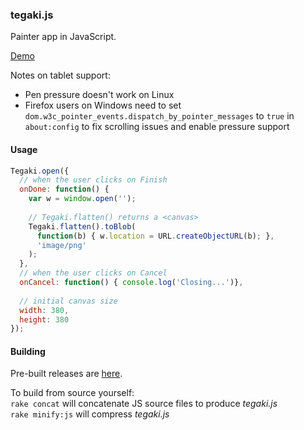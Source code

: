 ### tegaki.js

Painter app in JavaScript.  

[Demo](https://desuwa.github.io/tegaki.html)

Notes on tablet support:
- Pen pressure doesn't work on Linux  
- Firefox users on Windows need to set `dom.w3c_pointer_events.dispatch_by_pointer_messages` to `true` in `about:config` to fix scrolling issues and enable pressure support  

#### Usage

```javascript
Tegaki.open({
  // when the user clicks on Finish
  onDone: function() {
    var w = window.open('');
    
    // Tegaki.flatten() returns a <canvas>
    Tegaki.flatten().toBlob(
      function(b) { w.location = URL.createObjectURL(b); },
      'image/png'
    );
  },
  // when the user clicks on Cancel
  onCancel: function() { console.log('Closing...')},
  
  // initial canvas size
  width: 380,
  height: 380
});
```

#### Building

Pre-built releases are [here](https://github.com/desuwa/tegaki/releases).  

To build from source yourself:  
`rake concat` will concatenate JS source files to produce *tegaki.js*  
`rake minify:js` will compress *tegaki.js*
